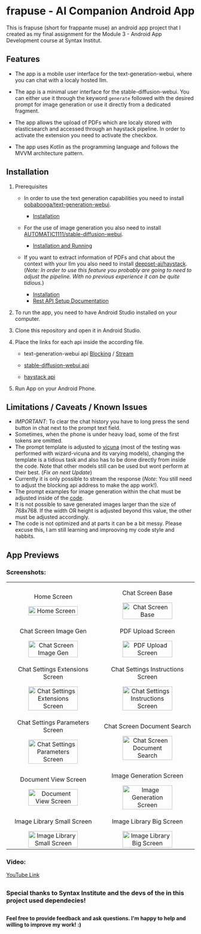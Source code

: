 # frapuse - AI Companion Android App

This is frapuse (short for frappante muse) an android app project that I created as my final assignment for the Module 3 - Android App Development course at Syntax Institut.

## Features

- The app is a mobile user interface for the text-generation-webui, where you can chat with a localy hosted llm.
- The app is a minimal user interface for the stable-diffusion-webui. You can either use it through the keyword ```generate``` followed with the desired prompt for image generation or use it directly from a dedicated fragment.
- The app allows the upload of PDFs which are localy stored with elasticsearch and accessed through an haystack pipeline. In order to activate the extension you need to activate the checkbox.

- The app uses Kotlin as the programming language and follows the MVVM architecture pattern.

## Installation

1. Prerequisites
    - In order to use the text generation capabilities you need to install [oobabooga/text-generation-webui](https://github.com/oobabooga/text-generation-webui).
      - [Installation](https://github.com/oobabooga/text-generation-webui#installation)

    - For the use of image generation you also need to install [AUTOMATIC1111/stable-diffusion-webui](https://github.com/AUTOMATIC1111/stable-diffusion-webui).
      - [Installation and Running](https://github.com/AUTOMATIC1111/stable-diffusion-webui#installation-and-running)

    - If you want to extract information of PDFs and chat about the context with your llm you also need to install [deepset-ai/haystack](https://github.com/deepset-ai/haystack/).
      (*Note: In order to use this feature you probably are going to need to adjust the pipeline. With no previous experience it can be quite tidious.*)
      - [Installation](https://github.com/deepset-ai/haystack#-installation)
      - [Rest API Setup Documentation](https://docs.haystack.deepset.ai/docs/rest_api#setting-up-a-rest-api-with-haystack)
     
3. To run the app, you need to have Android Studio installed on your computer.
4. Clone this repository and open it in Android Studio.
5. Place the links for each api inside the according file.
    
    - text-generation-webui api
      [Blocking](https://github.com/frapastique/frapuse-ai-companion-android-app/blob/master/app/src/main/java/com/back/frapuse/data/textgen/remote/TextGenBlockApiService.kt#L16)
      /
      [Stream](https://github.com/frapastique/frapuse-ai-companion-android-app/blob/master/app/src/main/java/com/back/frapuse/data/textgen/remote/TextGenStreamWebSocketClient.kt#L13)
     
    - [stable-diffusion-webui api](https://github.com/frapastique/frapuse-ai-companion-android-app/blob/master/app/src/main/java/com/back/frapuse/data/imagegen/remote/ImageGenAPIService.kt#L19)

    - [haystack api](https://github.com/frapastique/frapuse-ai-companion-android-app/blob/master/app/src/main/java/com/back/frapuse/data/textgen/remote/TextGenHaystackApiService.kt#L18)
    
6. Run App on your Android Phone.

## Limitations / Caveats / Known Issues

- *IMPORTANT*: To clear the chat history you have to long press the send button in chat next to the prompt text field.
- Sometimes, when the phone is under heavy load, some of the first tokens are omitted.
- The prompt template is adjusted to [vicuna](https://huggingface.co/TheBloke/Wizard-Vicuna-7B-Uncensored-GPTQ#prompt-template-vicuna) (most of the testing was performed with wizard-vicuna and its varying models), changing the template is a tidious task and also has to be done directly from inside the code. Note that other models still can be used but wont perform at their best. (*Fix on next Update*)
- Currently it is only possible to stream the response (*Note*: You still need to adjust the blocking api address to make the app work!).
- The prompt examples for image generation within the chat must be adjusted inside of the [code](https://github.com/frapastique/frapuse-ai-companion-android-app/blob/master/app/src/main/java/com/back/frapuse/ui/textgen/TextGenViewModel.kt#L1175).
- It is not possible to save generated images larger than the size of 768x768. If the width OR height is adjusted beyond this value, the other must be adjusted accordingly.
- The code is not optimized and at parts it can be a bit messy. Please excuse this, I am still learning and improoving my code style and habbits.

## App Previews

### Screenshots:

<table>
  <tr align="center">
    <td>
      <p>Home Screen</p>
      <img
        src="https://github.com/frapastique/frapuse-ai-companion-android-app/assets/66075561/f313a61e-7284-433a-8b46-e4f9cc11eab2"
        alt="Home Screen"
        width="75%"
        title="Home Screen"
      />
    </td>
    <td>
      <p>Chat Screen Base</p>
      <img
        src="https://github.com/frapastique/frapuse-ai-companion-android-app/assets/66075561/c441cabb-0783-4efb-b581-932d0af7daad"
        alt="Chat Screen Base"
        width="75%"
        title="Chat Screen Base"
      />
    </td>
  </tr>
  <tr align="center">
    <td>
      <p>Chat Screen Image Gen</p>
      <img
        src="https://github.com/frapastique/frapuse-ai-companion-android-app/assets/66075561/71554819-2127-4af4-9b42-8091748d9320"
        alt="Chat Screen Image Gen"
        width="75%"
        title="Chat Screen Image Gen"
      />
    </td>
    <td>
      <p>PDF Upload Screen</p>
      <img
        src="https://github.com/frapastique/frapuse-ai-companion-android-app/assets/66075561/cbddef0c-f9d8-4bff-b557-49c6f4e72bd3"
        alt="PDF Upload Screen"
        width="75%"
        title="PDF Upload Screen"
      />
    </td>
  </tr>
  <tr align="center">
    <td>
      <p>Chat Settings Extensions Screen</p>
      <img
        src="https://github.com/frapastique/frapuse-ai-companion-android-app/assets/66075561/c8aca048-4ba8-4271-967e-4246f74afcfa"
        alt="Chat Settings Extensions Screen"
        width="75%"
        title="Chat Settings Extensions Screen"
      />
    </td>
    <td>
      <p>Chat Settings Instructions Screen</p>
      <img
        src="https://github.com/frapastique/frapuse-ai-companion-android-app/assets/66075561/129bcaaf-9de7-4b5a-9663-0133525214df"
        alt="Chat Settings Instructions Screen"
        width="75%"
        title="Chat Settings Instructions Screen"
      />
    </td>
  </tr>
  <tr align="center">
    <td>
      <p>Chat Settings Parameters Screen</p>
      <img
        src="https://github.com/frapastique/frapuse-ai-companion-android-app/assets/66075561/62c3bf3c-3e89-48ec-b76a-6b1292a17ee4"
        alt="Chat Settings Parameters Screen"
        width="75%"
        title="Chat Settings Parameters Screen"
      />
    </td>
    <td>
      <p>Chat Screen Document Search</p>
      <img
        src="https://github.com/frapastique/frapuse-ai-companion-android-app/assets/66075561/cd9ff384-d097-408b-b597-c0934245b249"
        alt="Chat Screen Document Search"
        width="75%"
        title="Chat Screen Document Search"
      />
    </td>
  </tr>
  <tr align="center">
    <td>
      <p>Document View Screen</p>
      <img
        src="https://github.com/frapastique/frapuse-ai-companion-android-app/assets/66075561/054167f4-7812-4e13-ac27-f00c3e235eb6"
        alt="Document View Screen"
        width="75%"
        title="Document View Screen"
      />
    </td>
    <td>
      <p>Image Generation Screen</p>
      <img
        src="https://github.com/frapastique/frapuse-ai-companion-android-app/assets/66075561/c8f39713-7aed-4385-8b36-2334ff8dabe9"
        alt="Image Generation Screen"
        width="75%"
        title="Image Generation Screen"
      />
    </td>
  </tr>
  <tr align="center">
    <td>
      <p>Image Library Small Screen</p>
      <img
        src="https://github.com/frapastique/frapuse-ai-companion-android-app/assets/66075561/3e7e8a90-dd64-4299-834e-2401a851bc84"
        alt="Image Library Small Screen"
        width="75%"
        title="Image Library Small Screen"
      />
    </td>
    <td>
      <p>Image Library Big Screen</p>
      <img
        src="https://github.com/frapastique/frapuse-ai-companion-android-app/assets/66075561/719ef542-2722-47b7-a94a-9e30cdccb96e"
        alt="Image Library Big Screen"
        width="75%"
        title="Image Library Big Screen"
      />
    </td>
  </tr>
</table>

### Video:
[YouTube Link](https://www.youtube.com/shorts/Z3cNasTxsbY)

##
### Special thanks to Syntax Institute and the devs of the in this project used dependecies!
##

#### Feel free to provide feedback and ask questions. I'm happy to help and willing to improve my work! :)
